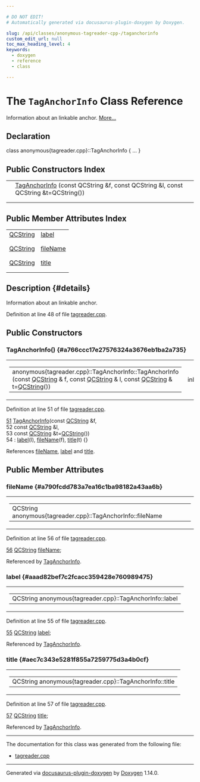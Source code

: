 ```yaml
---

# DO NOT EDIT!
# Automatically generated via docusaurus-plugin-doxygen by Doxygen.

slug: /api/classes/anonymous-tagreader-cpp-/taganchorinfo
custom_edit_url: null
toc_max_heading_level: 4
keywords:
  - doxygen
  - reference
  - class

---
```


<div class="doxyPage">

# The `TagAnchorInfo` Class Reference

<p>Information about an linkable anchor. <a href="#details">More...</a></p>

## Declaration

<div class="doxyDeclaration">
class anonymous{tagreader.cpp}::TagAnchorInfo { ... }
</div>

## Public Constructors Index

<table class="doxyMembersIndex">

<tr class="doxyMemberIndexItem">
<td class="doxyMemberIndexItemType" align="left" valign="top"></td>
<td class="doxyMemberIndexItemName" align="left" valign="top"><a href="#a766ccc17e27576324a3676eb1ba2a735">TagAnchorInfo</a> (const QCString &amp;f, const QCString &amp;l, const QCString &amp;t=QCString())</td>
</tr>
<tr class="doxyMemberIndexDescription">
<td class="doxyMemberIndexDescriptionLeft"></td>
<td class="doxyMemberIndexDescriptionRight">
</td>
</tr>
<tr class="doxyMemberIndexSeparator">
<td class="doxyMemberIndexSeparator" colspan="2"></td>
</tr>

</table>

## Public Member Attributes Index

<table class="doxyMembersIndex">

<tr class="doxyMemberIndexItem">
<td class="doxyMemberIndexItemType" align="left" valign="top"><a href="/web-doxygen/docs/api/classes/qcstring">QCString</a></td>
<td class="doxyMemberIndexItemName" align="left" valign="top"><a href="#aaad82bef7c2fcacc359428e760989475">label</a></td>
</tr>
<tr class="doxyMemberIndexDescription">
<td class="doxyMemberIndexDescriptionLeft"></td>
<td class="doxyMemberIndexDescriptionRight">
</td>
</tr>
<tr class="doxyMemberIndexSeparator">
<td class="doxyMemberIndexSeparator" colspan="2"></td>
</tr>

<tr class="doxyMemberIndexItem">
<td class="doxyMemberIndexItemType" align="left" valign="top"><a href="/web-doxygen/docs/api/classes/qcstring">QCString</a></td>
<td class="doxyMemberIndexItemName" align="left" valign="top"><a href="#a790fcdd783a7ea16c1ba98182a43aa6b">fileName</a></td>
</tr>
<tr class="doxyMemberIndexDescription">
<td class="doxyMemberIndexDescriptionLeft"></td>
<td class="doxyMemberIndexDescriptionRight">
</td>
</tr>
<tr class="doxyMemberIndexSeparator">
<td class="doxyMemberIndexSeparator" colspan="2"></td>
</tr>

<tr class="doxyMemberIndexItem">
<td class="doxyMemberIndexItemType" align="left" valign="top"><a href="/web-doxygen/docs/api/classes/qcstring">QCString</a></td>
<td class="doxyMemberIndexItemName" align="left" valign="top"><a href="#aec7c343e5281f855a7259775d3a4b0cf">title</a></td>
</tr>
<tr class="doxyMemberIndexDescription">
<td class="doxyMemberIndexDescriptionLeft"></td>
<td class="doxyMemberIndexDescriptionRight">
</td>
</tr>
<tr class="doxyMemberIndexSeparator">
<td class="doxyMemberIndexSeparator" colspan="2"></td>
</tr>

</table>

## Description {#details}

<p>Information about an linkable anchor.</p>

<p>Definition at line 48 of file <a href="/web-doxygen/docs/api/files/src/tagreader-cpp">tagreader.cpp</a>.</p>


<div class="doxySectionDef">

## Public Constructors

### TagAnchorInfo() {#a766ccc17e27576324a3676eb1ba2a735}

<div class="doxyMemberItem">
<div class="doxyMemberProto">
<table class="doxyMemberLabels">
<tr class="doxyMemberLabels">
<td class="doxyMemberLabelsLeft">
<table class="doxyMemberName">
<tr>
<td class="doxyMemberName">anonymous{tagreader.cpp}::TagAnchorInfo::TagAnchorInfo (const <a href="/web-doxygen/docs/api/classes/qcstring">QCString</a> &amp; f, const <a href="/web-doxygen/docs/api/classes/qcstring">QCString</a> &amp; l, const <a href="/web-doxygen/docs/api/classes/qcstring">QCString</a> &amp; t=<a href="/web-doxygen/docs/api/classes/qcstring">QCString</a>())</td>
</tr>
</table>
</td>
<td class="doxyMemberLabelsRight">
<span class="doxyMemberLabels">
<span class="doxyMemberLabel inline">inline</span>
</span>
</td>
</tr>
</table>
</div>
<div class="doxyMemberDoc">



<p>Definition at line 51 of file <a href="/web-doxygen/docs/api/files/src/tagreader-cpp">tagreader.cpp</a>.</p>


<div class="doxyProgramListing">

<div class="doxyCodeLine"><span class="doxyLineNumber"><a href="#a766ccc17e27576324a3676eb1ba2a735">51</a></span><span class="doxyLineContent"><span class="doxyHighlight">    <a href="#a766ccc17e27576324a3676eb1ba2a735">TagAnchorInfo</a>(</span><span class="doxyHighlightKeyword">const</span><span class="doxyHighlight"> <a href="/web-doxygen/docs/api/classes/qcstring">QCString</a> &amp;f,</span></span></div>
<div class="doxyCodeLine"><span class="doxyLineNumber">52</span><span class="doxyLineContent"><span class="doxyHighlight">                  </span><span class="doxyHighlightKeyword">const</span><span class="doxyHighlight"> <a href="/web-doxygen/docs/api/classes/qcstring">QCString</a> &amp;l,</span></span></div>
<div class="doxyCodeLine"><span class="doxyLineNumber">53</span><span class="doxyLineContent"><span class="doxyHighlight">                  </span><span class="doxyHighlightKeyword">const</span><span class="doxyHighlight"> <a href="/web-doxygen/docs/api/classes/qcstring">QCString</a> &amp;t=<a href="/web-doxygen/docs/api/classes/qcstring">QCString</a>())</span></span></div>
<div class="doxyCodeLine"><span class="doxyLineNumber">54</span><span class="doxyLineContent"><span class="doxyHighlight">      : <a href="#aaad82bef7c2fcacc359428e760989475">label</a>(l), <a href="#a790fcdd783a7ea16c1ba98182a43aa6b">fileName</a>(f), <a href="#aec7c343e5281f855a7259775d3a4b0cf">title</a>(t) {}</span></span></div>

</div>


<p>References <a href="#a790fcdd783a7ea16c1ba98182a43aa6b">fileName</a>, <a href="#aaad82bef7c2fcacc359428e760989475">label</a> and <a href="#aec7c343e5281f855a7259775d3a4b0cf">title</a>.</p>

</div>
</div>

</div>

<div class="doxySectionDef">

## Public Member Attributes

### fileName {#a790fcdd783a7ea16c1ba98182a43aa6b}

<div class="doxyMemberItem">
<div class="doxyMemberProto">
<table class="doxyMemberLabels">
<tr class="doxyMemberLabels">
<td class="doxyMemberLabelsLeft">
<table class="doxyMemberName">
<tr>
<td class="doxyMemberName">QCString anonymous{tagreader.cpp}::TagAnchorInfo::fileName</td>
</tr>
</table>
</td>
</tr>
</table>
</div>
<div class="doxyMemberDoc">



<p>Definition at line 56 of file <a href="/web-doxygen/docs/api/files/src/tagreader-cpp">tagreader.cpp</a>.</p>


<div class="doxyProgramListing">

<div class="doxyCodeLine"><span class="doxyLineNumber"><a href="#a790fcdd783a7ea16c1ba98182a43aa6b">56</a></span><span class="doxyLineContent"><span class="doxyHighlight">    <a href="/web-doxygen/docs/api/classes/qcstring">QCString</a> <a href="#a790fcdd783a7ea16c1ba98182a43aa6b">fileName</a>;</span></span></div>

</div>


<p>Referenced by <a href="#a766ccc17e27576324a3676eb1ba2a735">TagAnchorInfo</a>.</p>

</div>
</div>

### label {#aaad82bef7c2fcacc359428e760989475}

<div class="doxyMemberItem">
<div class="doxyMemberProto">
<table class="doxyMemberLabels">
<tr class="doxyMemberLabels">
<td class="doxyMemberLabelsLeft">
<table class="doxyMemberName">
<tr>
<td class="doxyMemberName">QCString anonymous{tagreader.cpp}::TagAnchorInfo::label</td>
</tr>
</table>
</td>
</tr>
</table>
</div>
<div class="doxyMemberDoc">



<p>Definition at line 55 of file <a href="/web-doxygen/docs/api/files/src/tagreader-cpp">tagreader.cpp</a>.</p>


<div class="doxyProgramListing">

<div class="doxyCodeLine"><span class="doxyLineNumber"><a href="#aaad82bef7c2fcacc359428e760989475">55</a></span><span class="doxyLineContent"><span class="doxyHighlight">    <a href="/web-doxygen/docs/api/classes/qcstring">QCString</a> <a href="#aaad82bef7c2fcacc359428e760989475">label</a>;</span></span></div>

</div>


<p>Referenced by <a href="#a766ccc17e27576324a3676eb1ba2a735">TagAnchorInfo</a>.</p>

</div>
</div>

### title {#aec7c343e5281f855a7259775d3a4b0cf}

<div class="doxyMemberItem">
<div class="doxyMemberProto">
<table class="doxyMemberLabels">
<tr class="doxyMemberLabels">
<td class="doxyMemberLabelsLeft">
<table class="doxyMemberName">
<tr>
<td class="doxyMemberName">QCString anonymous{tagreader.cpp}::TagAnchorInfo::title</td>
</tr>
</table>
</td>
</tr>
</table>
</div>
<div class="doxyMemberDoc">



<p>Definition at line 57 of file <a href="/web-doxygen/docs/api/files/src/tagreader-cpp">tagreader.cpp</a>.</p>


<div class="doxyProgramListing">

<div class="doxyCodeLine"><span class="doxyLineNumber"><a href="#aec7c343e5281f855a7259775d3a4b0cf">57</a></span><span class="doxyLineContent"><span class="doxyHighlight">    <a href="/web-doxygen/docs/api/classes/qcstring">QCString</a> <a href="#aec7c343e5281f855a7259775d3a4b0cf">title</a>;</span></span></div>

</div>


<p>Referenced by <a href="#a766ccc17e27576324a3676eb1ba2a735">TagAnchorInfo</a>.</p>

</div>
</div>

</div>

<hr/>

The documentation for this class was generated from the following file:

<ul>
<li><a href="/web-doxygen/docs/api/files/src/tagreader-cpp">tagreader.cpp</a></li>
</ul>

<hr/>

<p class="doxyGeneratedBy">Generated via <a href="https://github.com/xpack/docusaurus-plugin-doxygen">docusaurus-plugin-doxygen</a> by <a href="https://www.doxygen.nl">Doxygen</a> 1.14.0.</p>

</div>
